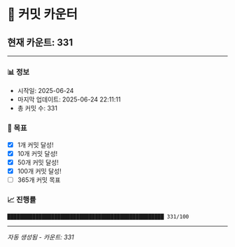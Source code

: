 # 🔢 커밋 카운터

## 현재 카운트: 331

---

### 📊 정보
- 시작일: 2025-06-24
- 마지막 업데이트: 2025-06-24 22:11:11
- 총 커밋 수: 331

### 🎯 목표
- [x] 1개 커밋 달성!
- [x] 10개 커밋 달성!
- [x] 50개 커밋 달성!
- [x] 100개 커밋 달성!
- [ ] 365개 커밋 목표

### 📈 진행률
```
██████████████████████████████████████████████████ 331/100
```

---
*자동 생성됨 - 카운트: 331*

